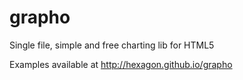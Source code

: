 grapho
======

Single file, simple and free charting lib for HTML5

Examples available at http://hexagon.github.io/grapho
